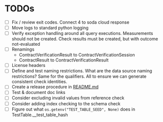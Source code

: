 # TODOs

* [ ] Fix / review exit codes.  Connect 4 to soda cloud response
* [ ] Move logs to standard python logging
* [ ] Verify exception handling around all query executions. Measurements should not be created.  Check results must be created, but with outcome not-evaluated
* [ ] Renamings 
  * ContractVerificationResult to ContractVerificationSession
  * ContractResult to ContractVerificationResult
* [ ] License headers
* [ ] Define and test naming restrictions. What are the data source naming restrictions?  Same for the qualifiers.  All to ensure we can generate consistent check identities.
* [ ] Create a release procedure in [README.md](README.md#creating-a-new-release)
* [ ] Test & document doc links
* [ ] Consider excluding invalid values from reference check
* [ ] Consider adding index checking to the schema check
* [ ] Figure out what `os.getenv("TEST_TABLE_SEED", None)` does in TestTable.__test_table_hash
